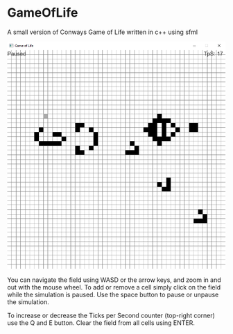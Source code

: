 # GameOfLife
A small version of Conways Game of Life written in c++ using sfml

![readme_image](readme_image.png)

You can navigate the field using WASD or the arrow keys, and zoom in and out with the mouse wheel.
To add or remove a cell simply click on the field while the simulation is paused.
Use the space button to pause or unpause the simulation.

To increase or decrease the Ticks per Second counter (top-right corner) use the Q and E button.
Clear the field from all cells using ENTER.
